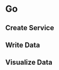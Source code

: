 # Go

## Create Service
<!--@include: ./create-service.md-->

## Write Data
<!--@include: ../../db-cloud-shared/quick-start/go.md-->

## Visualize Data
<!--@include: ./visualize-data.md-->
